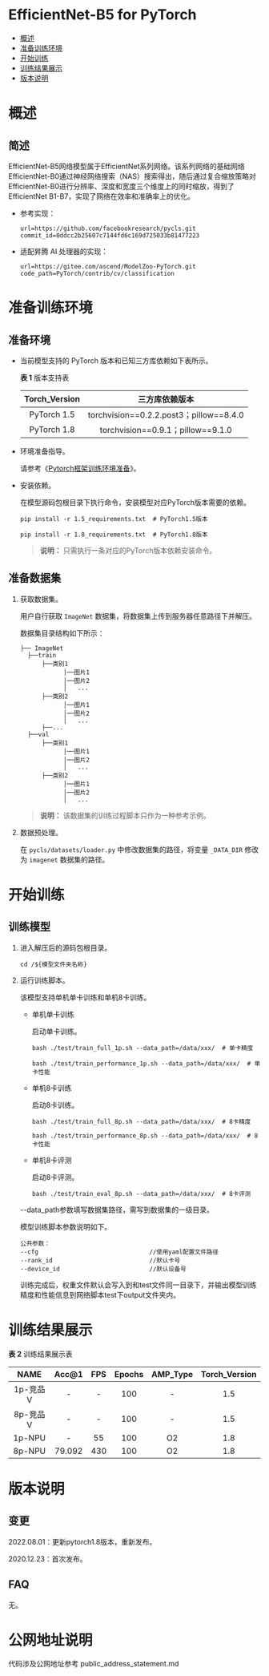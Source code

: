 # EfficientNet-B5 for PyTorch

-   [概述](#概述)
-   [准备训练环境](#准备训练环境)
-   [开始训练](#开始训练)
-   [训练结果展示](#训练结果展示)
-   [版本说明](#版本说明)

# 概述

## 简述

EfficientNet-B5网络模型属于EfficientNet系列网络。该系列网络的基础网络EfficientNet-B0通过神经网络搜索（NAS）搜索得出，随后通过复合缩放策略对EfficientNet-B0进行分辨率、深度和宽度三个维度上的同时缩放，得到了EfficientNet B1-B7，实现了网络在效率和准确率上的优化。

- 参考实现：

  ```
  url=https://github.com/facebookresearch/pycls.git
  commit_id=0ddcc2b25607c7144fd6c169d725033b81477223
  ```

- 适配昇腾 AI 处理器的实现：

    ```
    url=https://gitee.com/ascend/ModelZoo-PyTorch.git
    code_path=PyTorch/contrib/cv/classification
    ```


# 准备训练环境

## 准备环境

- 当前模型支持的 PyTorch 版本和已知三方库依赖如下表所示。

  **表 1**  版本支持表

  | Torch_Version      | 三方库依赖版本                                 |
  | :--------: | :----------------------------------------------------------: |
  | PyTorch 1.5 | torchvision==0.2.2.post3；pillow==8.4.0 |
  | PyTorch 1.8 | torchvision==0.9.1；pillow==9.1.0 |

- 环境准备指导。

  请参考《[Pytorch框架训练环境准备](https://www.hiascend.com/document/detail/zh/ModelZoo/pytorchframework/ptes)》。
  
- 安装依赖。

  在模型源码包根目录下执行命令，安装模型对应PyTorch版本需要的依赖。
  ```
  pip install -r 1.5_requirements.txt  # PyTorch1.5版本
  
  pip install -r 1.8_requirements.txt  # PyTorch1.8版本
  ```
  > **说明：** 
  >只需执行一条对应的PyTorch版本依赖安装命令。


## 准备数据集

1. 获取数据集。

    用户自行获取 `ImageNet` 数据集，将数据集上传到服务器任意路径下并解压。

    数据集目录结构如下所示：  

    ```
    ├── ImageNet
      ├──train
          ├──类别1
                │──图片1
                │──图片2
                │   ...       
          ├──类别2
                │──图片1
                │──图片2
                │   ...   
          ├──...                     
      ├──val  
          ├──类别1
                │──图片1
                │──图片2
                │   ...       
          ├──类别2
                │──图片1
                │──图片2
                │   ...  
    ```
    > **说明：** 
    >该数据集的训练过程脚本只作为一种参考示例。

2. 数据预处理。
   
   在 `pycls/datasets/loader.py` 中修改数据集的路径，将变量 `_DATA_DIR` 修改为 `imagenet` 数据集的路径。

# 开始训练

## 训练模型
1. 进入解压后的源码包根目录。

   ```
   cd /${模型文件夹名称}
   ```

2. 运行训练脚本。

   该模型支持单机单卡训练和单机8卡训练。

   - 单机单卡训练

     启动单卡训练。

     ```
     bash ./test/train_full_1p.sh --data_path=/data/xxx/  # 单卡精度
     
     bash ./test/train_performance_1p.sh --data_path=/data/xxx/  # 单卡性能
     ```

   - 单机8卡训练

     启动8卡训练。

     ```
     bash ./test/train_full_8p.sh --data_path=/data/xxx/  # 8卡精度
     
     bash ./test/train_performance_8p.sh --data_path=/data/xxx/  # 8卡性能
     ```

   - 单机8卡评测

     启动8卡评测。

     ```
     bash ./test/train_eval_8p.sh --data_path=/data/xxx/  # 8卡评测
     ```

   --data_path参数填写数据集路径，需写到数据集的一级目录。

   模型训练脚本参数说明如下。

   ```
   公共参数：
   --cfg                               //使用yaml配置文件路径
   --rank_id                           //默认卡号
   --device_id                         //默认设备号
   ```
   训练完成后，权重文件默认会写入到和test文件同一目录下，并输出模型训练精度和性能信息到网络脚本test下output文件夹内。
# 训练结果展示

**表 2**  训练结果展示表

|   NAME   | Acc@1 | FPS  | Epochs | AMP_Type | Torch_Version |
| :------: | :---: | :--: | :----: | :------: | :-----------: |
| 1p-竞品V | - | - | 100 | - | 1.5 |
| 8p-竞品V | - | - | 100 | - | 1.5 |
| 1p-NPU | - | 55 | 100 | O2 | 1.8 |
| 8p-NPU | 79.092 | 430 | 100 | O2 | 1.8 |

# 版本说明

## 变更
2022.08.01：更新pytorch1.8版本，重新发布。

2020.12.23：首次发布。

## FAQ
无。

# 公网地址说明

代码涉及公网地址参考 public_address_statement.md